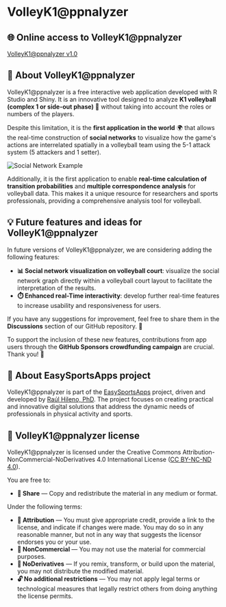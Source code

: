 # VolleyK1@ppnalyzer

## 🌐 Online access to VolleyK1@ppnalyzer

[VolleyK1@ppnalyzer v1.0](https://connect.posit.cloud/EasySportsApps/content/01930690-da6c-e4ed-b864-f54b530d01ac)

## 📝 About VolleyK1@ppnalyzer

VolleyK1@ppnalyzer is a free interactive web application developed with R Studio and Shiny. It is an innovative tool designed to analyze **K1 volleyball (complex 1 or side-out phase)** 🏐 without taking into account the roles or numbers of the players. 

Despite this limitation, it is the **first application in the world** 🌍 that allows the real-time construction of **social networks** to visualize how the game's actions are interrelated spatially in a volleyball team using the 5-1 attack system (5 attackers and 1 setter). 

![Social Network Example](C:\Users\rhile\Desktop\VolleyK1appnalyzer\social_network_demo.png)

Additionally, it is the first application to enable **real-time calculation of transition probabilities** and **multiple correspondence analysis** for volleyball data. This makes it a unique resource for researchers and sports professionals, providing a comprehensive analysis tool for volleyball. 

## 💡 Future features and ideas for VolleyK1@ppnalyzer

In future versions of VolleyK1@ppnalyzer, we are considering adding the following features:

- **📊 Social network visualization on volleyball court**: visualize the social network graph directly within a volleyball court layout to facilitate the interpretation of the results.
- **⏱️ Enhanced real-Time interactivity**: develop further real-time features to increase usability and responsiveness for users.

If you have any suggestions for improvement, feel free to share them in the **Discussions** section of our GitHub repository. 💬

To support the inclusion of these new features, contributions from app users through the **GitHub Sponsors crowdfunding campaign** are crucial. Thank you! 🙏

## 📝 About EasySportsApps project

VolleyK1@ppnalyzer is part of the [EasySportsApps](https://github.com/EasySportsApps) project, driven and developed by [Raúl Hileno, PhD](https://orcid.org/0000-0003-3447-395X). The project focuses on creating practical and innovative digital solutions that address the dynamic needs of professionals in physical activity and sports.

## 📜 VolleyK1@ppnalyzer license

VolleyK1@ppnalyzer is licensed under the Creative Commons Attribution-NonCommercial-NoDerivatives 4.0 International License ([CC BY-NC-ND 4.0](https://creativecommons.org/licenses/by-nc-nd/4.0/)).

You are free to:
- **🔗 Share** — Copy and redistribute the material in any medium or format.

Under the following terms:
- **📛 Attribution** — You must give appropriate credit, provide a link to the license, and indicate if changes were made. You may do so in any reasonable manner, but not in any way that suggests the licensor endorses you or your use.
- **🚫 NonCommercial** — You may not use the material for commercial purposes.
- **🚷 NoDerivatives** — If you remix, transform, or build upon the material, you may not distribute the modified material.
- **🔓 No additional restrictions** — You may not apply legal terms or technological measures that legally restrict others from doing anything the license permits.
